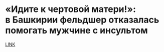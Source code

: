 # «Идите к чертовой матери!»: в Башкирии фельдшер отказалась помогать мужчине с инсультом 



[LINK](https://varlamov.ru/3493876.html)